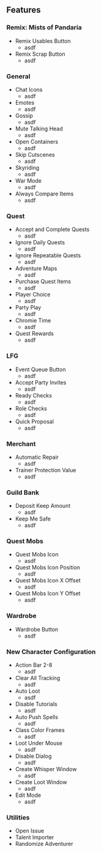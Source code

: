 ## Features
### Remix: Mists of Pandaria
- Remix Usables Button
  - asdf
- Remix Scrap Button
  - asdf

### General
- Chat Icons
  - asdf
- Emotes
  - asdf
- Gossip
  - asdf
- Mute Talking Head
  - asdf
- Open Containers
  - asdf
- Skip Cutscenes
  - asdf
- Skyriding
  - asdf
- War Mode
  - asdf
- Always Compare Items
  - asdf

### Quest
- Accept and Complete Quests
  - asdf
- Ignore Daily Quests
  - asdf
- Ignore Repeatable Quests
  - asdf
- Adventure Maps
  - asdf
- Purchase Quest Items
  - asdf
- Player Choice
  - asdf
- Party Play
  - asdf
- Chromie Time
  - asdf
- Quest Rewards
  - asdf

### LFG
- Event Queue Button
  - asdf
- Accept Party Invites
  - asdf
- Ready Checks
  - asdf
- Role Checks
  - asdf
- Quick Proposal
  - asdf

### Merchant
- Automatic Repair
  - asdf
- Trainer Protection Value
  - asdf

### Guild Bank
- Deposit Keep Amount
  - asdf
- Keep Me Safe
  - asdf

### Quest Mobs
- Quest Mobs Icon
  - asdf
- Quest Mobs Icon Position
  - asdf
- Quest Mobs Icon X Offset
  - asdf
- Quest Mobs Icon Y Offset
  - asdf

### Wardrobe
- Wardrobe Button
  - asdf

### New Character Configuration
- Action Bar 2-8
  - asdf
- Clear All Tracking
  - asdf
- Auto Loot
  - asdf
- Disable Tutorials
  - asdf
- Auto Push Spells
  - asdf
- Class Color Frames
  - asdf
- Loot Under Mouse
  - asdf
- Disable Dialog
  - asdf
- Create Whisper Window
  - asdf
- Create Loot Window
  - asdf
- Edit Mode
  - asdf

### Utilities
- Open Issue
- Talent Importer
- Randomize Adventurer